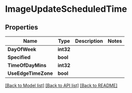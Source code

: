 # ImageUpdateScheduledTime

## Properties

Name | Type | Description | Notes
------------ | ------------- | ------------- | -------------
**DayOfWeek** | **int32** |  | 
**Specified** | **bool** |  | 
**TimeOfDayMins** | **int32** |  | 
**UseEdgeTimeZone** | **bool** |  | 

[[Back to Model list]](../README.md#documentation-for-models) [[Back to API list]](../README.md#documentation-for-api-endpoints) [[Back to README]](../README.md)


